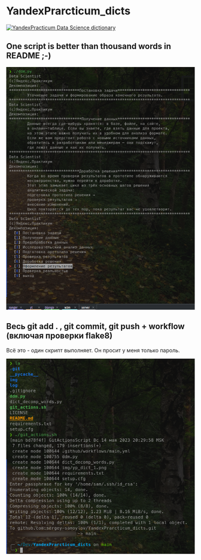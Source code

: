 # YandexPrarcticum_dicts

[![YandexPracticum Data Science dictionary](https://github.com/sergey-samoylov/YandexPrarcticum_dicts/actions/workflows/main.yml/badge.svg?branch=main)](https://github.com/sergey-samoylov/YandexPrarcticum_dicts/actions/workflows/main.yml)

## One script is better than thousand words in README ;-)

![run dictionary script](https://github.com/sergey-samoylov/YandexPrarcticum_dicts/blob/main/img/yp_dict_1.png)

## Весь git add . , git commit, git push + workflow (включая проверки flake8) 

Всё это - один скрипт выполняет. Он просит у меня только пароль.

![run dictionary script](https://github.com/sergey-samoylov/YandexPrarcticum_dicts/blob/main/img/yp_dict_2.png)
